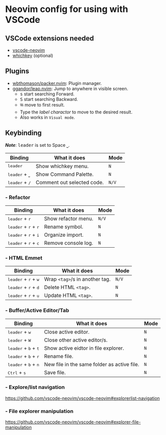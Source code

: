 # Neovim config for using with VSCode

## VSCode extensions needed

- [vscode-neovim](https://github.com/vscode-neovim/vscode-neovim)
- [whichkey](https://github.com/VSpaceCode/vscode-which-key) (optional)

## Plugins

- [wbthomason/packer.nvim](https://github.com/wbthomason/packer.nvim): Plugin manager.
- [ggandor/leap.nvim](https://github.com/ggandor/leap.nvim): Jump to anywhere in visible screen.
  - <kbd>s</kbd> start searching Forward.
  - <kbd>S</kbd> start searching Backward.
  - <kbd>⭾</kbd> move to first result.
  - Type the _label charactor_ to move to the desired result.
  - Also works in `Visual mode`.

## Keybinding

**_Note_**: <kbd>leader</kbd> is set to Space <kbd>⎵</kbd>.

| Binding                          | What it does               | Mode  |
| -------------------------------- | -------------------------- | ----- |
| <kbd>leader</kbd>                | Show whichkey menu.        | `N`   |
| <kbd>leader</kbd> + <kbd>⎵</kbd> | Show Command Palette.      | `N`   |
| <kbd>leader</kbd> + <kbd>/</kbd> | Comment out selected code. | `N/V` |

### - Refactor

| Binding                                         | What it does        | Mode  |
| ----------------------------------------------- | ------------------- | ----- |
| <kbd>leader</kbd> + <kbd>r</kbd>                | Show refactor menu. | `N/V` |
| <kbd>leader</kbd> + <kbd>r</kbd> + <kbd>r</kbd> | Rename symbol.      | `N`   |
| <kbd>leader</kbd> + <kbd>r</kbd> + <kbd>i</kbd> | Organize import.    | `N`   |
| <kbd>leader</kbd> + <kbd>r</kbd> + <kbd>c</kbd> | Remove console log. | `N`   |

### - HTML Emmet

| Binding                                         | What it does                   | Mode  |
| ----------------------------------------------- | ------------------------------ | ----- |
| <kbd>leader</kbd> + <kbd>r</kbd> + <kbd>w</kbd> | Wrap `<tag>`/s in another tag. | `N/V` |
| <kbd>leader</kbd> + <kbd>r</kbd> + <kbd>d</kbd> | Delete HTML `<tag>`.           | `N`   |
| <kbd>leader</kbd> + <kbd>r</kbd> + <kbd>u</kbd> | Update HTML `<tag>`.           | `N`   |

### - Buffer/Active Editor/Tab

| Binding                                         | What it does                                | Mode |
| ----------------------------------------------- | ------------------------------------------- | ---- |
| <kbd>leader</kbd> + <kbd>w</kbd>                | Close active editor.                        | `N`  |
| <kbd>leader</kbd> + <kbd>W</kbd>                | Close other active editor/s.                | `N`  |
| <kbd>leader</kbd> + <kbd>b</kbd> + <kbd>t</kbd> | Show active eidtor in file explorer.        | `N`  |
| <kbd>leader</kbd> + <kbd>b</kbd> + <kbd>r</kbd> | Rename file.                                | `N`  |
| <kbd>leader</kbd> + <kbd>b</kbd> + <kbd>n</kbd> | New file in the same folder as active file. | `N`  |
| <kbd>Ctrl</kbd> + <kbd>s</kbd>                  | Save file.                                  | `N`  |

### - Explore/list navigation

https://github.com/vscode-neovim/vscode-neovim#explorerlist-navigation

### - File explorer manipulation

https://github.com/vscode-neovim/vscode-neovim#explorer-file-manipulation
